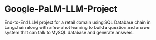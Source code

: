 # Google-PaLM-LLM-Project
End-to-End LLM project for a retail domain using SQL Database chain in Langchain along with a few shot learning to build a question and answer system that can talk to MySQL database and generate answers. 
